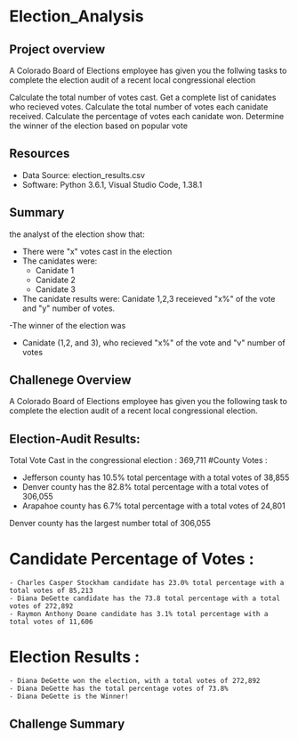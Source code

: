 # Election_Analysis

## Project overview
A Colorado Board of Elections employee has given you the follwing tasks to complete  the election audit of a recent local congressional election

Calculate the total number of votes cast.
Get a complete list of canidates who recieved votes.
Calculate the total number of votes each canidate received.
Calculate the percentage of votes each canidate won.
Determine the winner of the  election based on popular vote

## Resources
- Data Source: election_results.csv
- Software: Python 3.6.1, Visual Studio Code, 1.38.1

## Summary
the analyst of the election show that:
- There were "x" votes cast in the election
- The canidates were:
  - Canidate 1
  - Canidate 2
  - Canidate 3
 - The canidate results were:
    Canidate 1,2,3 receieved "x%" of the vote and "y" number of votes.
  
  
 -The winner of the election was
  - Canidate (1,2, and 3), who recieved "x%" of the vote and "v" number of votes
  
  ## Challenege Overview
  A Colorado Board of Elections employee has given you the following task to complete the election audit of a recent local congressional election.
  ## Election-Audit Results:
  Total Vote Cast in the congressional election : 369,711
   #County Votes :
   - Jefferson county has 10.5% total percentage with a total votes of 38,855
   - Denver county has the 82.8% total percentage with a total votes of 306,055
   - Arapahoe county has 6.7% total percentage with a total votes of 24,801
   
   Denver county has the largest number total of 306,055
   
   # Candidate Percentage of Votes :
    - Charles Casper Stockham candidate has 23.0% total percentage with a total votes of 85,213
    - Diana DeGette candidate has the 73.8 total percentage with a total votes of 272,892
    - Raymon Anthony Doane candidate has 3.1% total percentage with a total votes of 11,606
    
   # Election Results :
    - Diana DeGette won the election, with a total votes of 272,892
    - Diana DeGette has the total percentage votes of 73.8%
    - Diana DeGette is the Winner!
   
  
  
  ## Challenge Summary
